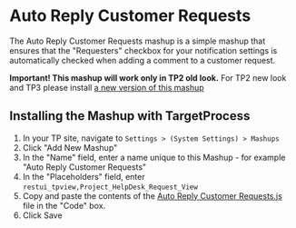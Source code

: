 Auto Reply Customer Requests
============================

The Auto Reply Customer Requests mashup is a simple mashup that ensures that the "Requesters" checkbox for your 
notification settings is automatically checked when adding a comment to a customer request.

**Important! This mashup will work only in TP2 old look.**
For TP2 new look and TP3 please install [a new version of this mashup](https://github.com/TargetProcess/MashupsLibrary/tree/master/Auto%20Reply%20Customer%20Requests%20for%20TP3)


Installing the Mashup with TargetProcess
----------------------------------------

1. In your TP site, navigate to ```Settings > (System Settings) > Mashups```
2. Click "Add New Mashup"
3. In the "Name" field, enter a name unique to this Mashup - for example "Auto Reply Customer Requests"
4. In the "Placeholders" field, enter ```restui_tpview,Project_HelpDesk_Request_View```
5. Copy and paste the contents of the [Auto Reply Customer Requests.js](https://raw.github.com/TargetProcess/MashupsLibrary/master/Auto%20Reply%20Customer%20Requests/Auto%20Reply%20Customer%20Requests.js) file in the "Code" box.
6. Click Save
